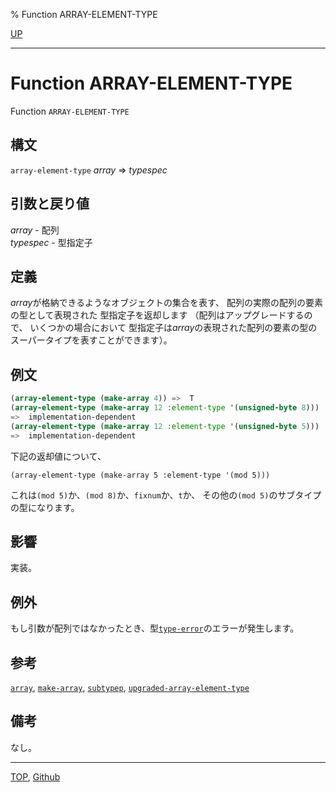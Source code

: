 % Function ARRAY-ELEMENT-TYPE

[UP](15.2.html)  

---

# Function **ARRAY-ELEMENT-TYPE**


Function `ARRAY-ELEMENT-TYPE`


## 構文

`array-element-type` *array* => *typespec*


## 引数と戻り値

*array* - 配列  
*typespec* - 型指定子


## 定義

*array*が格納できるようなオブジェクトの集合を表す、
配列の実際の配列の要素の型として表現された
型指定子を返却します
（配列はアップグレードするので、
いくつかの場合において
型指定子は*array*の表現された配列の要素の型の
スーパータイプを表すことができます）。


## 例文

```lisp
(array-element-type (make-array 4)) =>  T
(array-element-type (make-array 12 :element-type '(unsigned-byte 8))) 
=>  implementation-dependent
(array-element-type (make-array 12 :element-type '(unsigned-byte 5)))
=>  implementation-dependent
```

下記の返却値について、

```
(array-element-type (make-array 5 :element-type '(mod 5)))
```

これは`(mod 5)`か、`(mod 8)`か、`fixnum`か、`t`か、
その他の`(mod 5)`のサブタイプの型になります。


## 影響

実装。


## 例外

もし引数が配列ではなかったとき、型[`type-error`](4.4.type-error.html)のエラーが発生します。


## 参考

[`array`](15.2.array.html),
[`make-array`](15.2.make-array.html),
[`subtypep`](4.4.subtypep.html),
[`upgraded-array-element-type`](15.2.upgraded-array-element-type.html)


## 備考

なし。


---
[TOP](index.html),  [Github](https://github.com/nptcl/npt-japanese)

